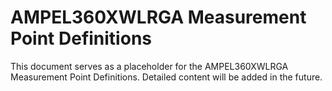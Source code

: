 # AMPEL360XWLRGA Measurement Point Definitions

This document serves as a placeholder for the AMPEL360XWLRGA Measurement Point Definitions. Detailed content will be added in the future.
